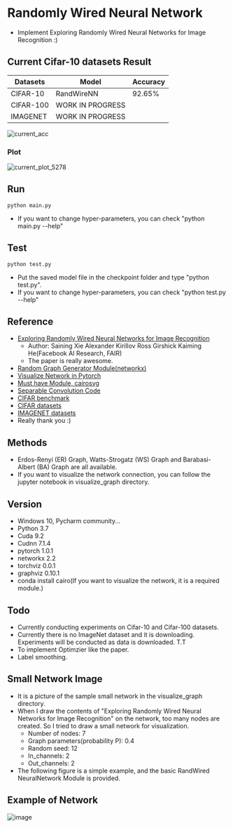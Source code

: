 # Randomly Wired Neural Network
- Implement Exploring Randomly Wired Neural Networks for Image Recognition :)

## Current Cifar-10 datasets Result
Datasets | Model | Accuracy
----------|----------|----------
CIFAR-10 | RandWireNN | 92.65%
CIFAR-100 | WORK IN PROGRESS
IMAGENET | WORK IN PROGRESS

![current_acc](https://user-images.githubusercontent.com/22078438/56082204-d2e30a00-5e50-11e9-9b81-4caf98d70b92.PNG)

### Plot
![current_plot_5278](https://user-images.githubusercontent.com/22078438/56082202-c959a200-5e50-11e9-8e3f-57e60f706932.png)

## Run
```
python main.py
```
- If you want to change hyper-parameters, you can check "python main.py --help"

## Test
```
python test.py
```
- Put the saved model file in the checkpoint folder and type "python test.py".
- If you want to change hyper-parameters, you can check "python test.py --help"

## Reference
- [Exploring Randomly Wired Neural Networks for Image Recognition](https://arxiv.org/pdf/1904.01569.pdf)
  - Author: Saining Xie Alexander Kirillov Ross Girshick Kaiming He(Facebook AI Research, FAIR)
  - The paper is really awesome.
- [Random Graph Generator Module(networkx)](https://networkx.github.io/documentation/networkx-1.10/reference/generators.html)
- [Visualize Network in Pytorch](https://github.com/szagoruyko/pytorchviz)
- [Must have Module, cairosvg](https://cairosvg.org/)
- [Separable Convolution Code](https://github.com/tstandley/Xception-PyTorch/blob/master/xception.py)
- [CIFAR benchmark](https://github.com/kuangliu/pytorch-cifar)
- [CIFAR datasets](https://www.cs.toronto.edu/~kriz/cifar.html)
- [IMAGENET datasets](http://www.image-net.org/)
- Really thank you :)

## Methods
- Erdos-Renyi (ER) Graph, Watts-Strogatz (WS) Graph and Barabasi-Albert (BA) Graph are all available.
- If you want to visualize the network connection, you can follow the jupyter notebook in visualize_graph directory.

## Version
- Windows 10, Pycharm community...
- Python 3.7
- Cuda 9.2
- Cudnn 7.1.4
- pytorch 1.0.1
- networkx 2.2
- torchviz 0.0.1
- graphviz 0.10.1
- conda install cairo(If you want to visualize the network, it is a required module.)

## Todo
- Currently conducting experiments on Cifar-10 and Cifar-100 datasets.
- Currently there is no ImageNet dataset and it is downloading. Experiments will be conducted as data is downloaded. T.T
- To implement Optimzier like the paper.
- Label smoothing.

## Small Network Image
- It is a picture of the sample small network in the visualize_graph directory.
- When I draw the contents of "Exploring Randomly Wired Neural Networks for Image Recognition" on the network, too many nodes are created. So I tried to draw a small network for visualization.
  - Number of nodes: 7
  - Graph parameters(probability P): 0.4
  - Random seed: 12
  - In_channels: 2
  - Out_channels: 2
- The following figure is a simple example, and the basic RandWired NeuralNetwork Module is provided.

## Example of Network
![image](https://user-images.githubusercontent.com/22078438/55872389-d1eb7780-5bc7-11e9-95a6-7e053cefd1be.png)
